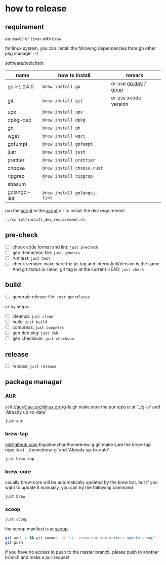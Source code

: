 # how to release

## requirement

os: `macOS` or `linux` with `brew`

for linux system, you can install the following dependencies through other pkg manager :-)

software/toolchain:

| name          | how to install               | remark                                                                            |
|---------------|------------------------------|-----------------------------------------------------------------------------------|
| go >1.24.0    | `brew install go`            | or use [go.dev](https://go.dev/dl/) / [goup](https://github.com/owenthereal/goup) |
| git           | `brew install git`           | or use xcode version                                                              |
| upx           | `brew install upx`           |                                                                                   |
| dpkg-deb      | `brew install dpkg`          |                                                                                   |
| gh            | `brew install gh`            |                                                                                   |
| wget          | `brew install wget`          |                                                                                   |
| gofumpt       | `brew install gofumpt`       |                                                                                   |
| just          | `brew install just`          |                                                                                   |
| prettier      | `brew install prettier`      |                                                                                   |
| choose        | `brew install choose-rust`   |                                                                                   |
| ripgrep       | `brew install ripgrep`       |                                                                                   |
| shasum        |                              |                                                                                   |
| golangci-lint | `brew install golangci-lint` |                                                                                   |


run the [script](../script/install_dev_requirement.sh) in the [script](../script) dir to install the dev requirement
```zsh
../script/install_dev_requirement.sh
```

## pre-check

- [ ] check code format and lint: `just precheck`
- [ ] gen theme/doc file: `just gendocs`
- [ ] run test: `just test`
- [ ] check version: make sure the git tag and internal/cli/Version is the same. And git status is clean, git tag is at the current HEAD: `just check`

## build

- [ ] generate release file: `just genrelease`

or by steps:
- [ ] cleanup: `just clean`
- [ ] build: `just build`
- [ ] compress: `just compress`
- [ ] gen deb pkg: `just deb`
- [ ] gen checksum: `just checksum`

## release

- [ ] release: `just release`

## package manager

### AUR

ssh://aur@aur.archlinux.org/g-ls.git
make sure the aur repo is at '../g-ls' and 'Already up-to-date'

```zsh
just aur
```

### brew-tap

git@github.com:Equationzhao/homebrew-g.git
make sure the brew-tap repo is at '../homebrew-g' and 'Already up-to-date'

```zsh
just brew-tap
```

### brew-core

usually brew-core will be automatically updated by the brew bot, but if you want to update it manually, you can try the following command

```zsh
just brew
```

### scoop

```zsh
just scoop
```

the scoop manifest is at [scoop](../scoop/g.json)

```zsh
git add -u && git commit -m 'ci: :construction_worker: update scoop'
git push
```

if you have no access to push to the master branch, please push to another branch and make a pull request
